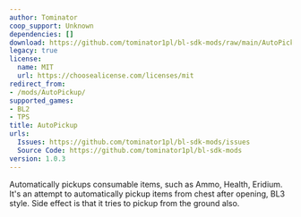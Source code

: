 ```yaml
---
author: Tominator
coop_support: Unknown
dependencies: []
download: https://github.com/tominator1pl/bl-sdk-mods/raw/main/AutoPickup/AutoPickup.zip
legacy: true
license:
  name: MIT
  url: https://choosealicense.com/licenses/mit
redirect_from:
- /mods/AutoPickup/
supported_games:
- BL2
- TPS
title: AutoPickup
urls:
  Issues: https://github.com/tominator1pl/bl-sdk-mods/issues
  Source Code: https://github.com/tominator1pl/bl-sdk-mods
version: 1.0.3
---
```

Automatically pickups consumable items, such as Ammo, Health, Eridium. It's an attempt to automatically pickup items from chest after opening, BL3 style. Side effect is that it tries to pickup from the ground also.
